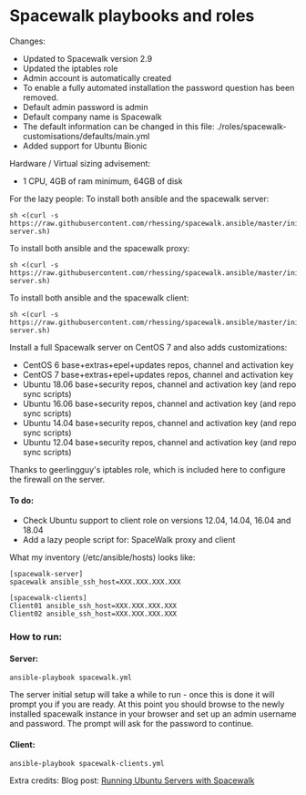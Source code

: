 Spacewalk playbooks and roles
==============

Changes:
- Updated to Spacewalk version 2.9
- Updated the iptables role
- Admin account is automatically created
- To enable a fully automated installation the password question has been removed.
- Default admin password is admin
- Default company name is Spacewalk
- The default information can be changed in this file: ./roles/spacewalk-customisations/defaults/main.yml
- Added support for Ubuntu Bionic

Hardware / Virtual sizing advisement:
- 1 CPU, 4GB of ram minimum, 64GB of disk 



For the lazy people: 
To install both ansible and the spacewalk server:
```
sh <(curl -s https://raw.githubusercontent.com/rhessing/spacewalk.ansible/master/init-server.sh)
```

To install both ansible and the spacewalk proxy:
```
sh <(curl -s https://raw.githubusercontent.com/rhessing/spacewalk.ansible/master/init-server.sh)
```

To install both ansible and the spacewalk client:
```
sh <(curl -s https://raw.githubusercontent.com/rhessing/spacewalk.ansible/master/init-server.sh)
```

Install a full Spacewalk server on CentOS 7 and also adds customizations:
- CentOS 6 base+extras+epel+updates repos, channel and activation key 
- CentOS 7 base+extras+epel+updates repos, channel and activation key
- Ubuntu 18.06 base+security repos, channel and activation key (and repo sync scripts)
- Ubuntu 16.06 base+security repos, channel and activation key (and repo sync scripts)
- Ubuntu 14.04 base+security repos, channel and activation key (and repo sync scripts)
- Ubuntu 12.04 base+security repos, channel and activation key (and repo sync scripts)

Thanks to geerlingguy's iptables role, which is included here to configure the firewall on the server.

#### To do:

- Check Ubuntu support to client role on versions 12.04, 14.04, 16.04 and 18.04
- Add a lazy people script for: SpaceWalk proxy and client

What my inventory (/etc/ansible/hosts) looks like:

```
[spacewalk-server]
spacewalk ansible_ssh_host=XXX.XXX.XXX.XXX

[spacewalk-clients]
Client01 ansible_ssh_host=XXX.XXX.XXX.XXX
Client02 ansible_ssh_host=XXX.XXX.XXX.XXX
```

### How to run:
#### Server:
```
ansible-playbook spacewalk.yml
```

The server initial setup will take a while to run - once this is done it will prompt you if you are ready.
At this point you should browse to the newly installed spacewalk instance in your browser and set up an admin username and password.
The prompt will ask for the password to continue.

#### Client:
```
ansible-playbook spacewalk-clients.yml
```

Extra credits:
Blog post: [Running Ubuntu Servers with Spacewalk](http://www.devops-blog.net/spacewalk/registering-ubuntu-and-debian-servers-with-spacewalk)
